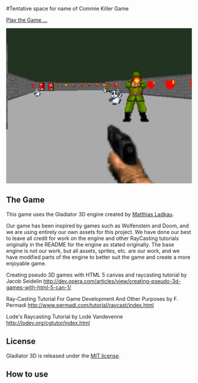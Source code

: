 #Tentative space for name of Commie Killer Game

[Play the Game ...](https://rawgit.com/navonod2301/gladiator_3d/master/game_code/main.html)

<img src='game_code/img/screenshot.png'>

## The Game

This game uses the Gladiator 3D engine created by [Matthias Ladkau](http://www.ladkau.de).

Our game has been inspired by games such as Wolfenstein and Doom, and we are using entirely our own assets for this project.
We have done our best to leave all credit for work on the engine and other RayCasting tutorials originally in the README for
the engine as stated originally. The base engine is not our work, but all assets, sprites, etc. are our work, and we have
modified parts of the engine to better suit the game and create a more enjoyable game.

Creating pseudo 3D games with HTML 5 canvas and raycasting tutorial
by Jacob Seidelin
http://dev.opera.com/articles/view/creating-pseudo-3d-games-with-html-5-can-1/

Ray-Casting Tutorial For Game Development And Other Purposes
by F. Permadi
http://www.permadi.com/tutorial/raycast/index.html

Lode's Raycasting Tutorial
by Lode Vandevenne
http://lodev.org/cgtutor/index.html

## License

Gladiator 3D is released under the [MIT license](http://mit-license.org).

## How to use


